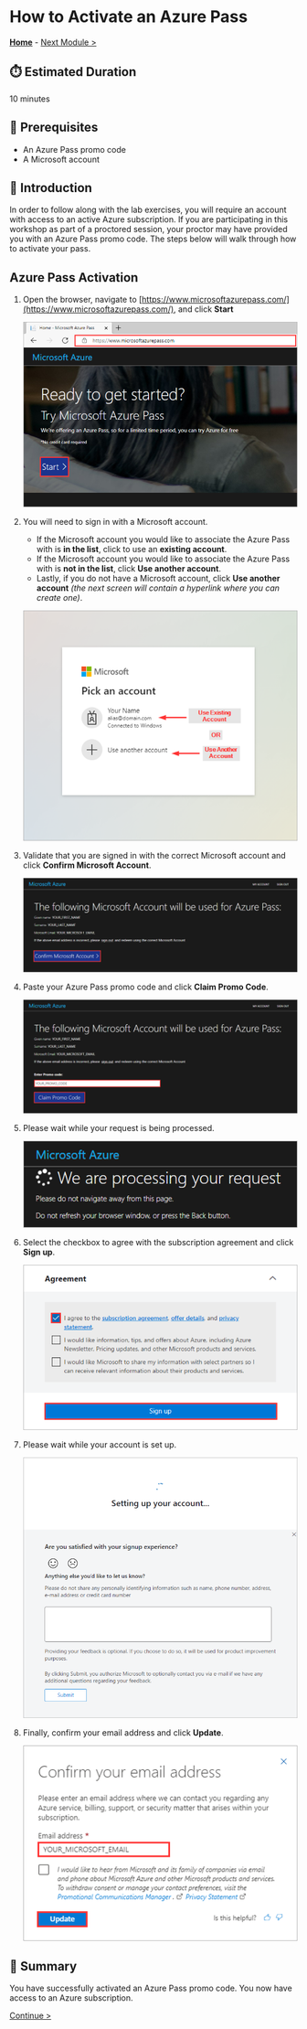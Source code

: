 # How to Activate an Azure Pass

**[Home](../README.md)** - [Next Module >](../modules/module00.md)

## :stopwatch: Estimated Duration

10 minutes

## :thinking: Prerequisites

* An Azure Pass promo code
* A Microsoft account

## :loudspeaker: Introduction

In order to follow along with the lab exercises, you will require an account with access to an active Azure subscription. If you are participating in this workshop as part of a proctored session, your proctor may have provided you with an Azure Pass promo code. The steps below will walk through how to activate your pass.

## Azure Pass Activation

1. Open the browser, navigate to [https://www.microsoftazurepass.com/](https://www.microsoftazurepass.com/), and click **Start**

    ![ALT](./images/azurepass/001.png)

2. You will need to sign in with a Microsoft account.

    * If the Microsoft account you would like to associate the Azure Pass with is **in the list**, click to use an **existing account**.
    * If the Microsoft account you would like to associate the Azure Pass with is **not in the list**, click **Use another account**.
    * Lastly, if you do not have a Microsoft account, click **Use another account** *(the next screen will contain a hyperlink where you can create one)*.

    ![ALT](./images/azurepass/002.png)

3. Validate that you are signed in with the correct Microsoft account and click **Confirm Microsoft Account**.

    ![ALT](./images/azurepass/004.png)

4. Paste your Azure Pass promo code and click **Claim Promo Code**.

    ![ALT](./images/azurepass/005.png)

5. Please wait while your request is being processed.

    ![ALT](./images/azurepass/006.png)

6. Select the checkbox to agree with the subscription agreement and click **Sign up**.

    ![ALT](./images/azurepass/007.png)

7. Please wait while your account is set up.

    ![ALT](./images/azurepass/008.png)

8. Finally, confirm your email address and click **Update**.

    ![ALT](./images/azurepass/009.png)

## :tada: Summary

You have successfully activated an Azure Pass promo code. You now have access to an Azure subscription.

[Continue >](../modules/module00.md)
